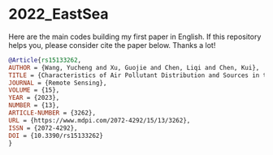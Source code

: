 # 2022_EastSea

Here are the main codes building my first paper in English. If this repository helps you, please consider cite the paper below. Thanks a lot!

```bib
@Article{rs15133262,
AUTHOR = {Wang, Yucheng and Xu, Guojie and Chen, Liqi and Chen, Kui},
TITLE = {Characteristics of Air Pollutant Distribution and Sources in the East China Sea and the Yellow Sea in Spring Based on Multiple Observation Methods},
JOURNAL = {Remote Sensing},
VOLUME = {15},
YEAR = {2023},
NUMBER = {13},
ARTICLE-NUMBER = {3262},
URL = {https://www.mdpi.com/2072-4292/15/13/3262},
ISSN = {2072-4292},
DOI = {10.3390/rs15133262}
}
```
